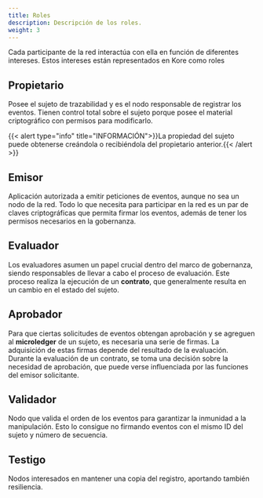 ```yaml
---
title: Roles
description: Descripción de los roles.
weight: 3
---
```


Cada participante de la red interactúa con ella en función de diferentes intereses. Estos intereses están representados en Kore como roles

## Propietario
Posee el sujeto de trazabilidad y es el nodo responsable de registrar los eventos. Tienen control total sobre el sujeto porque posee el material criptográfico con permisos para modificarlo.

{{< alert type="info" title="INFORMACIÓN">}}La propiedad del sujeto puede obtenerse creándola o recibiéndola del propietario anterior.{{< /alert >}}
## Emisor
Aplicación autorizada a emitir peticiones de eventos, aunque no sea un nodo de la red. Todo lo que necesita para participar en la red es un par de claves criptográficas que permita firmar los eventos, además de tener los permisos necesarios en la gobernanza.
## Evaluador
Los evaluadores asumen un papel crucial dentro del marco de gobernanza, siendo responsables de llevar a cabo el proceso de evaluación. Este proceso realiza la ejecución de un **contrato**, que generalmente resulta en un cambio en el estado del sujeto.
## Aprobador
Para que ciertas solicitudes de eventos obtengan aprobación y se agreguen al **microledger** de un sujeto, es necesaria una serie de firmas. La adquisición de estas firmas depende del resultado de la evaluación. Durante la evaluación de un contrato, se toma una decisión sobre la necesidad de aprobación, que puede verse influenciada por las funciones del emisor solicitante.
## Validador
Nodo que valida el orden de los eventos para garantizar la inmunidad a la manipulación. Esto lo consigue no firmando eventos con el mismo ID del sujeto y número de secuencia.
## Testigo
Nodos interesados en mantener una copia del registro, aportando también resiliencia.